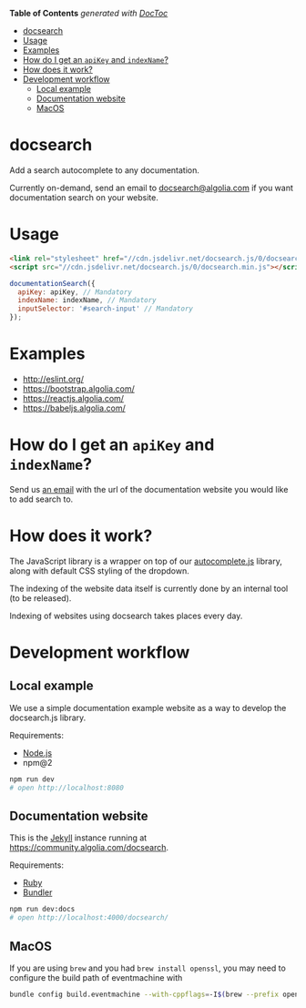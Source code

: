 <!-- START doctoc generated TOC please keep comment here to allow auto update -->
<!-- DON'T EDIT THIS SECTION, INSTEAD RE-RUN doctoc TO UPDATE -->
**Table of Contents**  *generated with [DocToc](https://github.com/thlorenz/doctoc)*

- [docsearch](#docsearch)
- [Usage](#usage)
- [Examples](#examples)
- [How do I get an `apiKey` and `indexName`?](#how-do-i-get-an-apikey-and-indexname)
- [How does it work?](#how-does-it-work)
- [Development workflow](#development-workflow)
  - [Local example](#local-example)
  - [Documentation website](#documentation-website)
  - [MacOS](#macos)

<!-- END doctoc generated TOC please keep comment here to allow auto update -->

# docsearch

Add a search autocomplete to any documentation.

Currently on-demand, send an email to [docsearch@algolia.com](mailto:docsearch@algolia.com)
if you want documentation search on your website.

# Usage

```html
<link rel="stylesheet" href="//cdn.jsdelivr.net/docsearch.js/0/docsearch.min.css" />
<script src="//cdn.jsdelivr.net/docsearch.js/0/docsearch.min.js"></script>
```

```js
documentationSearch({
  apiKey: apiKey, // Mandatory
  indexName: indexName, // Mandatory
  inputSelector: '#search-input' // Mandatory
});
```

# Examples

- http://eslint.org/
- https://bootstrap.algolia.com/
- https://reactjs.algolia.com/
- https://babeljs.algolia.com/

# How do I get an `apiKey` and `indexName`?

Send us [an email](mailto:docsearch@algolia.com) with the url of
the documentation website you would like to add search to.

# How does it work?

The JavaScript library is a wrapper on top of our
[autocomplete.js](https://github.com/algolia/autocomplete.js) library, along
with default CSS styling of the dropdown.

The indexing of the website data itself is currently done by an internal tool (to be released).

Indexing of websites using docsearch takes places every day.

# Development workflow

## Local example

We use a simple documentation example website as a way to develop the docsearch.js library.

Requirements:
- [Node.js](https://nodejs.org/en/)
- npm@2
 
```sh
npm run dev
# open http://localhost:8080
```

## Documentation website

This is the [Jekyll](https://jekyllrb.com/) instance running at https://community.algolia.com/docsearch.

Requirements:
- [Ruby](https://www.ruby-lang.org/en/)
- [Bundler](http://bundler.io/)

```sh
npm run dev:docs
# open http://localhost:4000/docsearch/
```

## MacOS

If you are using `brew` and you had `brew install openssl`, you may need to configure the build path of eventmachine with

```sh
bundle config build.eventmachine --with-cppflags=-I$(brew --prefix openssl)/include
```
